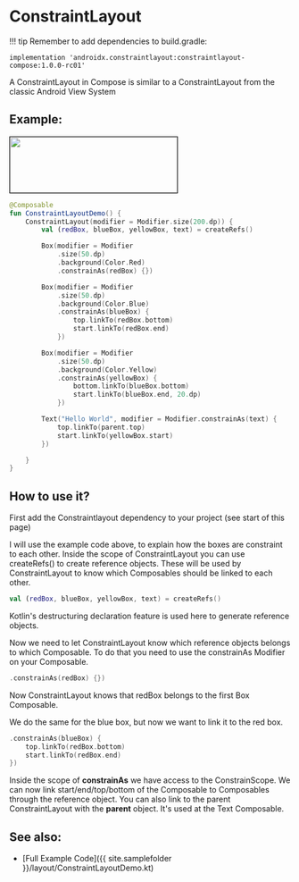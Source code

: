 <!---
This is the API of version 1.0.3
-->
# ConstraintLayout
!!! tip
    Remember to add dependencies to build.gradle:

    implementation 'androidx.constraintlayout:constraintlayout-compose:1.0.0-rc01'

A ConstraintLayout in Compose is similar to a ConstraintLayout from the classic Android View System

## Example:
<p align="left">
  <img src ="{{ site.images }}/layout/constraintlayout/constraintlayout.png" height=100 width=300 style="border: 1px solid black;" />
</p>

```kotlin
@Composable
fun ConstraintLayoutDemo() {
    ConstraintLayout(modifier = Modifier.size(200.dp)) {
        val (redBox, blueBox, yellowBox, text) = createRefs()

        Box(modifier = Modifier
            .size(50.dp)
            .background(Color.Red)
            .constrainAs(redBox) {})

        Box(modifier = Modifier
            .size(50.dp)
            .background(Color.Blue)
            .constrainAs(blueBox) {
                top.linkTo(redBox.bottom)
                start.linkTo(redBox.end)
            })

        Box(modifier = Modifier
            .size(50.dp)
            .background(Color.Yellow)
            .constrainAs(yellowBox) {
                bottom.linkTo(blueBox.bottom)
                start.linkTo(blueBox.end, 20.dp)
            })

        Text("Hello World", modifier = Modifier.constrainAs(text) {
            top.linkTo(parent.top)
            start.linkTo(yellowBox.start)
        })

    }
}

```


## How to use it?

First add the Constraintlayout dependency to your project (see start of this page)

I will use the example code above, to explain how the boxes are constraint to each other.
Inside the scope of ConstraintLayout you can use createRefs() to create reference objects.
These will be used by ConstraintLayout to know which Composables should be linked to each other.

```kotlin
val (redBox, blueBox, yellowBox, text) = createRefs()
```

Kotlin's destructuring declaration feature is used here to generate reference objects.

Now we need to let ConstraintLayout know which reference objects belongs to which Composable.
To do that you need to use the constrainAs Modifier on your Composable.

```kotlin
.constrainAs(redBox) {})
```

Now ConstraintLayout knows that redBox belongs to the first Box Composable.

We do the same for the blue box, but now we want to link it to the red box.

```kotlin
.constrainAs(blueBox) {
    top.linkTo(redBox.bottom)
    start.linkTo(redBox.end)
})
```

Inside the scope of **constrainAs** we have access to the ConstrainScope.
We can now link start/end/top/bottom of the Composable to Composables through the reference object.
You can also link to the parent ConstraintLayout with the **parent** object. It's used at the Text Composable.

## See also:
* [Full Example Code]({{ site.samplefolder }}/layout/ConstraintLayoutDemo.kt)
